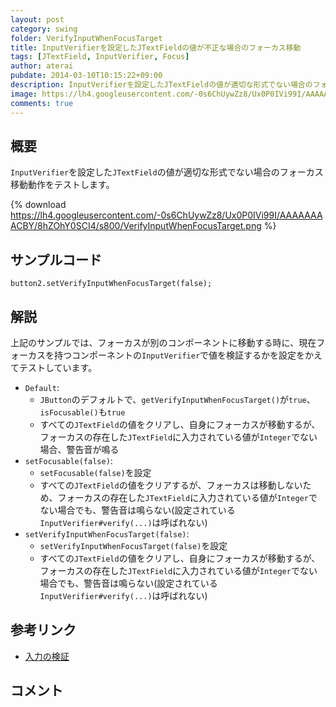 ```yaml
---
layout: post
category: swing
folder: VerifyInputWhenFocusTarget
title: InputVerifierを設定したJTextFieldの値が不正な場合のフォーカス移動
tags: [JTextField, InputVerifier, Focus]
author: aterai
pubdate: 2014-03-10T10:15:22+09:00
description: InputVerifierを設定したJTextFieldの値が適切な形式でない場合のフォーカス移動動作をテストします。
image: https://lh4.googleusercontent.com/-0s6ChUywZz8/Ux0P0IVi99I/AAAAAAAACBY/8hZOhY0SCI4/s800/VerifyInputWhenFocusTarget.png
comments: true
---
```

## 概要
`InputVerifier`を設定した`JTextField`の値が適切な形式でない場合のフォーカス移動動作をテストします。

{% download https://lh4.googleusercontent.com/-0s6ChUywZz8/Ux0P0IVi99I/AAAAAAAACBY/8hZOhY0SCI4/s800/VerifyInputWhenFocusTarget.png %}

## サンプルコード
<pre class="prettyprint"><code>button2.setVerifyInputWhenFocusTarget(false);
</code></pre>

## 解説
上記のサンプルでは、フォーカスが別のコンポーネントに移動する時に、現在フォーカスを持つコンポーネントの`InputVerifier`で値を検証するかを設定をかえてテストしています。

- `Default`:
    - `JButton`のデフォルトで、`getVerifyInputWhenFocusTarget()`が`true`、`isFocusable()`も`true`
    - すべての`JTextField`の値をクリアし、自身にフォーカスが移動するが、フォーカスの存在した`JTextField`に入力されている値が`Integer`でない場合、警告音が鳴る
- `setFocusable(false)`:
    - `setFocusable(false)`を設定
    - すべての`JTextField`の値をクリアするが、フォーカスは移動しないため、フォーカスの存在した`JTextField`に入力されている値が`Integer`でない場合でも、警告音は鳴らない(設定されている`InputVerifier#verify(...)`は呼ばれない)
- `setVerifyInputWhenFocusTarget(false)`:
    - `setVerifyInputWhenFocusTarget(false)`を設定
    - すべての`JTextField`の値をクリアし、自身にフォーカスが移動するが、フォーカスの存在した`JTextField`に入力されている値が`Integer`でない場合でも、警告音は鳴らない(設定されている`InputVerifier#verify(...)`は呼ばれない)

<!-- dummy comment line for breaking list -->

## 参考リンク
- [入力の検証](http://docs.oracle.com/javase/jp/1.4/guide/swing/1.3/InputChanges.html)

<!-- dummy comment line for breaking list -->

## コメント

